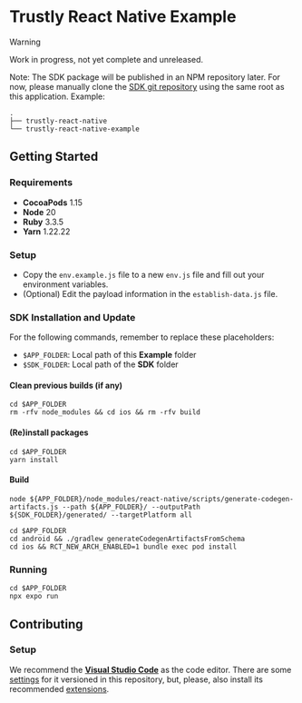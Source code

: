 # Trustly React Native Example

> [!WARNING]  
> Work in progress, not yet complete and unreleased.

Note: The SDK package will be published in an NPM repository later. For now, please manually clone the [SDK git repository](https://github.com/TrustlyInc/trustly-react-native/) using the same root as this application. Example:

```
.
├── trustly-react-native
└── trustly-react-native-example
```

## Getting Started

### Requirements

- **CocoaPods** 1.15
- **Node** 20
- **Ruby** 3.3.5
- **Yarn** 1.22.22

### Setup

- Copy the `env.example.js` file to a new `env.js` file and fill out your environment variables.
- (Optional) Edit the payload information in the `establish-data.js` file.

### SDK Installation and Update

For the following commands, remember to replace these placeholders:

- `$APP_FOLDER`: Local path of this **Example** folder
- `$SDK_FOLDER`: Local path of the **SDK** folder

#### Clean previous builds (if any)

```shell
cd $APP_FOLDER
rm -rfv node_modules && cd ios && rm -rfv build
```

#### (Re)install packages

```shell
cd $APP_FOLDER
yarn install
```

#### Build

```shell
node ${APP_FOLDER}/node_modules/react-native/scripts/generate-codegen-artifacts.js --path ${APP_FOLDER}/ --outputPath ${SDK_FOLDER}/generated/ --targetPlatform all

cd $APP_FOLDER
cd android && ./gradlew generateCodegenArtifactsFromSchema
cd ios && RCT_NEW_ARCH_ENABLED=1 bundle exec pod install
```

### Running

```shell
cd $APP_FOLDER
npx expo run
```

## Contributing

### Setup

We recommend the [**Visual Studio Code**](https://code.visualstudio.com/) as the code editor. There are some [settings](.vscode/settings.json) for it versioned in this repository, but, please, also install its recommended [extensions](.vscode/extensions.json).
